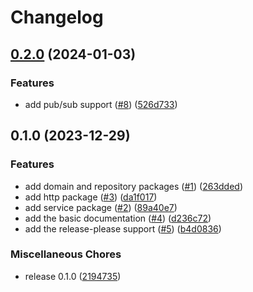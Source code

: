 # Changelog

## [0.2.0](https://github.com/allisson/psqlqueue/compare/v0.1.0...v0.2.0) (2024-01-03)


### Features

* add pub/sub support ([#8](https://github.com/allisson/psqlqueue/issues/8)) ([526d733](https://github.com/allisson/psqlqueue/commit/526d733acaf94cbbe20c2727f0c1bb5d3674eb89))

## 0.1.0 (2023-12-29)


### Features

* add domain and repository packages ([#1](https://github.com/allisson/psqlqueue/issues/1)) ([263dded](https://github.com/allisson/psqlqueue/commit/263dded6f8932c0bbf5f6b6981b274d13abc9268))
* add http package ([#3](https://github.com/allisson/psqlqueue/issues/3)) ([da1f017](https://github.com/allisson/psqlqueue/commit/da1f017ab84d85b1c6300a2c5fd88fd4010a2127))
* add service package ([#2](https://github.com/allisson/psqlqueue/issues/2)) ([89a40e7](https://github.com/allisson/psqlqueue/commit/89a40e7a281f85f80bc16346f775012b6ef3b9a9))
* add the basic documentation ([#4](https://github.com/allisson/psqlqueue/issues/4)) ([d236c72](https://github.com/allisson/psqlqueue/commit/d236c72999d3d2dedff80a74500e086eaa4d0e62))
* add the release-please support ([#5](https://github.com/allisson/psqlqueue/issues/5)) ([b4d0836](https://github.com/allisson/psqlqueue/commit/b4d0836863d8d01bd45397e7a431694b9d62ca9b))


### Miscellaneous Chores

* release 0.1.0 ([2194735](https://github.com/allisson/psqlqueue/commit/21947359d095e046871093afc988f6c40c51cb3b))
